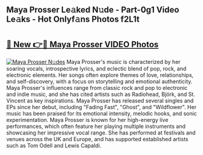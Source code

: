 ## Maya Prosser Le𝚊ked N𝚞de - Part-0g1 Video Le𝚊ks - Hot Onlyf𝚊ns Photos f2L1t

# <h2><a href="http://ac42550.deff.icu/?id=Maya+Prosser">🔗 New 👉🔴 Maya Prosser VIDEO Photos</a></h2>

[![Maya Prosser N𝚞des](https://i.imgur.com/rIISA9y.gif)](http://ac42550.deff.icu/?id=Maya+Prosser)
Maya Prosser's music is characterized by her soaring vocals, introspective lyrics, and eclectic blend of pop, rock, and electronic elements. Her songs often explore themes of love, relationships, and self-discovery, with a focus on storytelling and emotional authenticity. Maya Prosser's influences range from classic rock and pop to electronic and indie music, and she has cited artists such as Radiohead, Björk, and St. Vincent as key inspirations. Maya Prosser has released several singles and EPs since her debut, including "Fading Fast", "Ghost", and "Wildflower". Her music has been praised for its emotional intensity, melodic hooks, and sonic experimentation. Maya Prosser is known for her high-energy live performances, which often feature her playing multiple instruments and showcasing her impressive vocal range. She has performed at festivals and venues across the UK and Europe, and has supported established artists such as Tom Odell and Lewis Capaldi.
